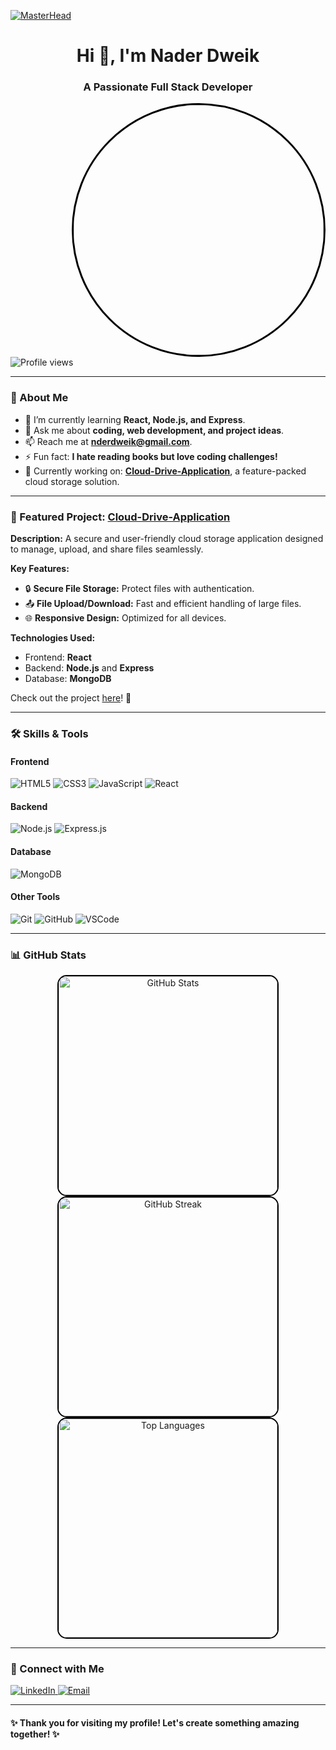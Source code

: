 [![MasterHead](https://miro.medium.com/v2/resize:fit:1400/1*e-CnQ3XcOSjznpnBhMXQKg.gif)](https://github.com/NaderDweik)

<h1 align="center">Hi 👋, I'm Nader Dweik</h1>
<h3 align="center">A Passionate Full Stack Developer</h3>

<img align="right" alt="Coding" width="400" style="border: 3px solid #000; border-radius: 50%;" src="https://i.giphy.com/bGgsc5mWoryfgKBx1u.webp" />

<p align="left"> 
  <img src="https://komarev.com/ghpvc/?username=naderdweik&label=Profile%20views&color=0e75b6&style=flat" alt="Profile views" /> 
</p>

---

### 🌟 About Me

- 🌱 I’m currently learning **React, Node.js, and Express**.
- 💬 Ask me about **coding, web development, and project ideas**.
- 📫 Reach me at **nderdweik@gmail.com**.
- ⚡ Fun fact: **I hate reading books but love coding challenges!**
- 🎯 Currently working on: **[Cloud-Drive-Application](https://github.com/NaderDweik/Cloud-Drive-Application)**, a feature-packed cloud storage solution.

---

### 📂 Featured Project: [Cloud-Drive-Application](https://github.com/NaderDweik/Cloud-Drive-Application)

**Description:**
A secure and user-friendly cloud storage application designed to manage, upload, and share files seamlessly. 

**Key Features:**
- 🔒 **Secure File Storage:** Protect files with authentication.
- 📤 **File Upload/Download:** Fast and efficient handling of large files.
- 🌐 **Responsive Design:** Optimized for all devices.

**Technologies Used:**
- Frontend: **React**
- Backend: **Node.js** and **Express**
- Database: **MongoDB**

Check out the project [here](https://github.com/NaderDweik/Cloud-Drive-Application)! 🚀

---

### 🛠️ Skills & Tools
#### **Frontend**
![HTML5](https://img.shields.io/badge/HTML5-%23E34F26.svg?style=for-the-badge&logo=html5&logoColor=white)
![CSS3](https://img.shields.io/badge/CSS3-%231572B6.svg?style=for-the-badge&logo=css3&logoColor=white)
![JavaScript](https://img.shields.io/badge/JavaScript-%23F7DF1E.svg?style=for-the-badge&logo=javascript&logoColor=black)
![React](https://img.shields.io/badge/React-%2361DAFB.svg?style=for-the-badge&logo=react&logoColor=black)

#### **Backend**
![Node.js](https://img.shields.io/badge/Node.js-%2343853D.svg?style=for-the-badge&logo=node.js&logoColor=white)
![Express.js](https://img.shields.io/badge/Express.js-%23404d59.svg?style=for-the-badge&logo=express&logoColor=white)

#### **Database**
![MongoDB](https://img.shields.io/badge/MongoDB-%234ea94b.svg?style=for-the-badge&logo=mongodb&logoColor=white)

#### **Other Tools**
![Git](https://img.shields.io/badge/Git-%23F05033.svg?style=for-the-badge&logo=git&logoColor=white)
![GitHub](https://img.shields.io/badge/GitHub-%23181717.svg?style=for-the-badge&logo=github&logoColor=white)
![VSCode](https://img.shields.io/badge/VS%20Code-%23007ACC.svg?style=for-the-badge&logo=visual-studio-code&logoColor=white)

---

### 📊 GitHub Stats
<p align="center">
  <img src="https://github-readme-stats.vercel.app/api?username=naderdweik&show_icons=true&theme=radical" style="border: 2px solid #000; border-radius: 15px; width: 350px;" alt="GitHub Stats" />
  <img src="https://github-readme-streak-stats.herokuapp.com/?user=naderdweik&theme=radical" style="border: 2px solid #000; border-radius: 15px; width: 350px;" alt="GitHub Streak" />
  <img src="https://github-readme-stats.vercel.app/api/top-langs/?username=naderdweik&layout=compact&theme=radical" style="border: 2px solid #000; border-radius: 15px; width: 350px;" alt="Top Languages" />
</p>

---

### 🤝 Connect with Me
<p align="left">
  <a href="https://linkedin.com/in/naderdweik" target="_blank">
    <img src="https://img.shields.io/badge/LinkedIn-%230077B5.svg?style=for-the-badge&logo=linkedin&logoColor=white" alt="LinkedIn">
  </a>
  <a href="mailto:nderdweik@gmail.com" target="_blank">
    <img src="https://img.shields.io/badge/Email-%23D14836.svg?style=for-the-badge&logo=gmail&logoColor=white" alt="Email">
  </a>
</p>

---

#### ✨ Thank you for visiting my profile! Let's create something amazing together! ✨
